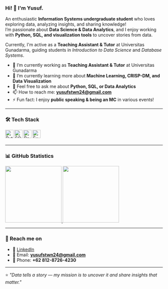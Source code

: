 ### Hi! 👋 I'm Yusuf.

An enthusiastic **Information Systems undergraduate student** who loves exploring data, analyzing insights, and sharing knowledge!  
I’m passionate about **Data Science & Data Analytics**, and I enjoy working with **Python, SQL, and visualization tools** to uncover stories from data.  

Currently, I'm active as a **Teaching Assistant & Tutor** at Universitas Gunadarma, guiding students in *Introduction to Data Science* and *Database Systems*.  

- 🔭 I’m currently working as **Teaching Assistant & Tutor** at Universitas Gunadarma  
- 🌱 I’m currently learning more about **Machine Learning, CRISP-DM, and Data Visualization**  
- 💬 Feel free to ask me about **Python, SQL, or Data Analytics**  
- 📫 How to reach me: **yusufstwn24@gmail.com**  
- ⚡ Fun fact: I enjoy **public speaking & being an MC** in various events!  

---

### 🛠️ Tech Stack
<a href="#"><img align="left" alt="Python" title="Python" width="26px" src="https://cdn-icons-png.flaticon.com/512/5968/5968350.png" /></a>
<a href="#"><img align="left" alt="SQL" title="SQL" width="26px" src="https://cdn-icons-png.flaticon.com/512/4248/4248443.png" /></a>
<a href="#"><img align="left" alt="Power BI" title="Power BI" width="26px" src="https://cdn.worldvectorlogo.com/logos/power-bi.svg" /></a>
<a href="#"><img align="left" alt="Excel" title="Excel" width="26px" src="https://cdn-icons-png.flaticon.com/512/732/732220.png" /></a>
<br>
<br>

---

### 📊 GitHub Statistics
<p align="left">
<a href="https://github.com/suffff21">
  <img height="180em" src="https://github-readme-stats-eight-theta.vercel.app/api?username=suffff21&show_icons=true&theme=algolia&include_all_commits=true&count_private=true"/>
  <img height="180em" src="https://github-readme-stats-eight-theta.vercel.app/api/top-langs/?username=suffff21&layout=compact&langs_count=8&theme=algolia"/>
</a>
</p>

---

### 🤝 Reach me on
- 💼 [LinkedIn](https://linkedin.com/in/yusufsetiawan)  
- 📧 Email: **yusufstwn24@gmail.com**  
- 📱 Phone: **+62 812-8726-4230**  

---
⭐️ *"Data tells a story — my mission is to uncover it and share insights that matter."*
